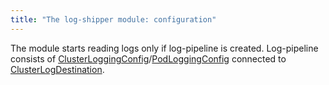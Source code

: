 ```yaml
---
title: "The log-shipper module: configuration"
---
```


The module starts reading logs only if log-pipeline is created. Log-pipeline consists of [ClusterLoggingConfig](cr.html#clusterloggingconfig)/[PodLoggingConfig](cr.html#podloggingconfig) connected to [ClusterLogDestination](cr.html#clusterlogdestination).

<!-- SCHEMA -->
